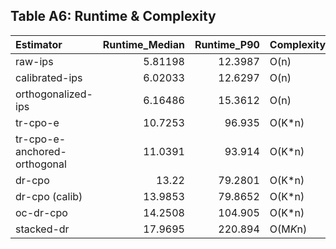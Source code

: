 ## Table A6: Runtime & Complexity

| Estimator                    |   Runtime_Median |   Runtime_P90 | Complexity   |   N_Folds |   Runtime_per_1k |   M_Components |
|:-----------------------------|-----------------:|--------------:|:-------------|----------:|-----------------:|---------------:|
| raw-ips                      |          5.81198 |       12.3987 | O(n)         |         0 |          3.14161 |            nan |
| calibrated-ips               |          6.02033 |       12.6297 | O(n)         |         0 |          3.25423 |            nan |
| orthogonalized-ips           |          6.16486 |       15.3612 | O(n)         |         0 |          3.33236 |            nan |
| tr-cpo-e                     |         10.7253  |       96.935  | O(K*n)       |        20 |          5.79747 |            nan |
| tr-cpo-e-anchored-orthogonal |         11.0391  |       93.914  | O(K*n)       |        20 |          5.96709 |            nan |
| dr-cpo                       |         13.22    |       79.2801 | O(K*n)       |        20 |          7.14593 |            nan |
| dr-cpo (calib)               |         13.9853  |       79.8652 | O(K*n)       |        20 |          7.55961 |            nan |
| oc-dr-cpo                    |         14.2508  |      104.905  | O(K*n)       |        20 |          7.70315 |            nan |
| stacked-dr                   |         17.9695  |      220.894  | O(M*K*n)     |        20 |          9.71322 |              5 |